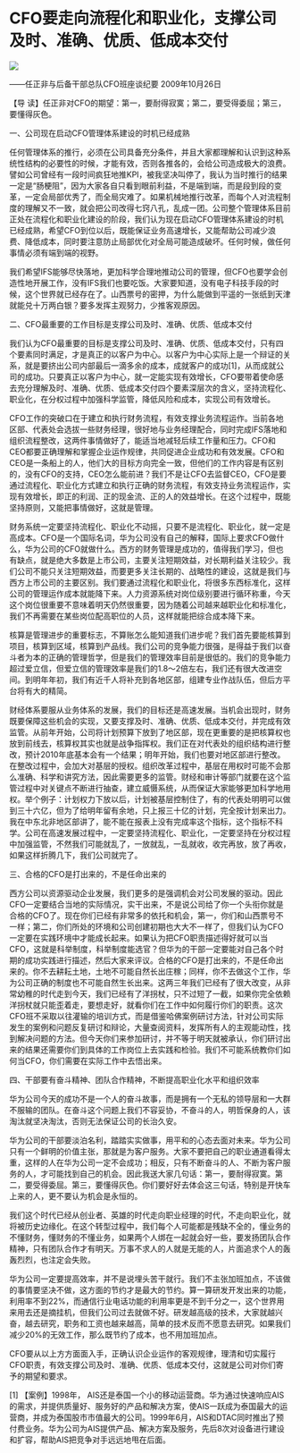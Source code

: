 # CFO要走向流程化和职业化，支撑公司及时、准确、优质、低成本交付
<img class="pv" src="https://api.visitor.plantree.me/visitor-badge/pv?namespace=plantree.me&key=renzhengfei-speeches/CFO要走向流程化和职业化支撑公司及时准确优质低成本交付.md">


——任正非与后备干部总队CFO班座谈纪要
2009年10月26日



【导  读】任正非对CFO的期望：第一，要耐得寂寞；第二，要受得委屈；第三，要懂得灰色。



一、公司现在启动CFO管理体系建设的时机已经成熟

任何管理体系的推行，必须在公司具备充分条件，并且大家都理解和认识到这种系统性结构的必要性的时候，才能有效，否则各推各的，会给公司造成极大的浪费。譬如公司曾经有一段时间疯狂地推KPI，被我坚决叫停了，我认为当时推行的结果一定是“肠梗阻”，因为大家各自只看到眼前利益，不是端到端，而是段到段的变革，一定会局部优秀了，而全局灾难了。如果机械地推行改革，而每个人对流程制度的理解又不一致，就会把公司改得七窍八孔，乱成一团。公司整个管理体系目前正处在流程化和职业化建设的阶段，我们认为现在启动CFO管理体系建设的时机已经成熟，希望CFO到位以后，既能保证业务高速增长，又能帮助公司减少浪费、降低成本，同时要注意防止局部优化对全局可能造成破坏。任何时候，做任何事情必须有端到端的视野。

我们希望IFS能够尽快落地，更加科学合理地推动公司的管理，但CFO也要学会创造性地开展工作，没有IFS我们也要吃饭。大家要知道，没有电子科技手段的时候，这个世界就已经存在了。山西票号的密押，为什么能做到平遥的一张纸到天津就能兑十万两白银？要多发挥主观努力，少推客观原因。

二、CFO最重要的工作目标是支撑公司及时、准确、优质、低成本交付

我们认为CFO最重要的目标是支撑公司及时、准确、优质、低成本交付，只有四个要素同时满足，才是真正的以客户为中心。以客户为中心实际上是一个辩证的关系，就是要挤出公司内部最后一滴多余的成本，成就客户的成功[1]，从而成就公司的成功。只要真正以客户为中心，就一定能实现有效增长，CFO要带着使命感去充分理解及时、准确、优质、低成本交付四个要素深层次的含义，坚持流程化、职业化，在分权过程中加强科学监管，降低风险和成本，实现公司有效增长。

CFO工作的突破口在于建立和执行财务流程，有效支撑业务流程运作。当前各地区部、代表处会选拔一些财务经理，很好地与业务经理配合，同时完成IFS落地和组织流程整改，这两件事情做好了，能适当地减轻后续工作量和压力。CFO和CEO都要正确理解和掌握企业运作规律，共同促进企业成功和有效发展。CFO和CEO是一条船上的人，他们大的目标方向完全一致，但他们的工作内容是有区别的，没有CFO的支持，CEO怎么能前进？我们不是让CFO去监督CEO，CFO是要通过流程化、职业化方式建立和执行正确的财务流程，有效支持业务流程运作，实现有效增长，即正的利润、正的现金流、正的人的效益增长。在这个过程中，既能坚持原则，又能把事情做好，这就是管理。

财务系统一定要坚持流程化、职业化不动摇，只要不是流程化、职业化，就一定是高成本。CFO是一个国际名词，华为公司没有自己的解释，国际上要求CFO做什么，华为公司的CFO就做什么。西方的财务管理是成功的，值得我们学习，但也有缺点，就是绝大多数是上市公司，主要关注短期效益，对长期利益关注较少。我们公司不能只关注短期效益，而要更多关注长期的、战略性的建设，这就是我们与西方上市公司的主要区别。我们要通过流程化和职业化，将很多东西标准化，这样公司的管理运作成本就能降下来。人力资源系统对岗位级别要进行循环称重，今天这个岗位很重要不意味着明天仍然很重要，因为随着公司越来越职业化和标准化，我们不再需要在某些岗位配高职位的人员，这样就能把综合成本降下来。

核算是管理进步的重要标志，不算账怎么能知道我们进步呢？我们首先要能核算到项目，核算到区域，核算到产品线。我们公司的竞争能力很强，是得益于我们以奋斗者为本的正确的管理哲学，但是我们的管理效率目前是很低的。我们的竞争能力超过爱立信，但爱立信的管理效率是我们的1.8～2倍左右，我们还有很大改进空间。到明年年初，我们有近千人将补充到各地区部，组建专业作战队伍，但后方平台将有大的精简。

财经体系要服从业务体系的发展，我们的目标还是高速发展。当机会出现时，财务既要保障这些机会的实现，又要支撑及时、准确、优质、低成本交付，并完成有效监管。从前年开始，公司将计划预算下放到了地区部，现在更重要的是把核算权也放到前线去，核算权其实也就是战争指挥权。我们正在对代表处的组织结构进行整改，预计2010年底基本会有一个结果；明年开始，我们也要对地区部进行整改。在整改过程中，会加大对基层的授权。组织改革过程中，基层在用权时可能不会那么准确、科学和讲究方法，因此需要更多的监管。财经和审计等部门就要在这个监管过程中对关键点不断进行抽查，建立威慑系统，从而保证大家能够更加科学地用权。举个例子：计划权力下放以后，计划被基层控制住了，有的代表处明明可以做到三十六亿，但为了给明年留有余地，只上报三十亿的计划，完全按计划来出力。我在中东北非地区部讲了，能不能在报表上没有完成率这个指标，这个指标不科学。公司在高速发展过程中，一定要坚持流程化、职业化，一定要坚持在分权过程中加强监管，不然我们可能就乱了，一放就乱，一乱就收，收完再放，放了再收，如果这样折腾几下，我们公司就完了。

三、合格的CFO是打出来的，不是任命出来的

西方公司以资源驱动企业发展，我们更多的是强调机会对公司发展的驱动。因此CFO一定要结合当地的实际情况，实干出来，不是说公司给了你一个头衔你就是合格的CFO了。现在你们已经有非常多的依托和机会，第一，你们和山西票号不一样；第二，你们所处的环境和公司创建初期也大大不一样了，但我们认为CFO一定要在实践环境中才能成长起来。如果认为把CFO职责描述得好就可以当CFO，这就是科举制度，科举制度能选官？但华为的干部一定要能对自己各个时期的成功实践进行描述，然后大家来评议。合格的CFO是打出来的，不是任命出来的。你不去耕耘土地，土地不可能自然长出庄稼；同样，你不去做这个工作，华为公司正确的制度也不可能自然生长出来。这两三年我们已经有了很大改变，从非常幼稚的时代走到今天，我们已经有了洋拐杖，只不过短了一截，如果你完全依赖洋拐杖就只能歪着走，要想走好，就看你们在工作中如何履行你们的职责。这次CFO班不采取以往灌输的培训方式，而是借鉴哈佛案例研讨方法，针对公司实际发生的案例和问题反复研讨和辩论，大量查阅资料，发挥所有人的主观能动性，找到解决问题的方法。但今天你们来参加研讨，并不等于明天就被承认，你们研讨出来的结果还需要你们到具体的工作岗位上去实践和检验。我们不可能系统教你们如何当CFO，你们需要在实际工作中去悟出来。

四、干部要有奋斗精神、团队合作精神，不断提高职业化水平和组织效率

华为公司今天的成功不是一个人的奋斗故事，而是拥有一个无私的领导层和一大群不服输的团队。在奋斗这个问题上我们不容妥协，不奋斗的人，明哲保身的人，该淘汰就坚决淘汰，否则无法保证公司的长治久安。

华为公司的干部要淡泊名利，踏踏实实做事，用平和的心态去面对未来。华为公司只有一个鲜明的价值主张，那就是为客户服务。大家不要把自己的职业通道看得太重，这样的人在华为公司一定不会成功；相反，只有不断奋斗的人、不断为客户服务的人，才可能找到自己的机会。因此我送大家几句话：第一，要耐得寂寞。第二，要受得委屈。第三，要懂得灰色。你们要好好去体会这三句话，特别是开快车上来的人，更不要认为机会是永恒的。

我们这个时代已经从创业者、英雄的时代走向职业经理的时代，不走向职业化，就将被历史边缘化。在这个转型过程中，我们每个人可能都是残缺不全的，懂业务的不懂财务，懂财务的不懂业务，如果两个人绑在一起就会好一些，要发扬团队合作精神，只有团队合作才有明天。万事不求人的人就是无能的人，片面追求个人的轰轰烈烈，也注定会失败。

华为公司一定要提高效率，并不是说埋头苦干就行。我们不主张加班加点，不该做的事情要坚决不做，这方面的节约才是最大的节约。算一算研发开发出来的功能，利用率不到22%，而通信行业电话功能的利用率更是不到千分之一，这个世界用来用去还是摘挂机，但我们公司过去就做不好。研发越高级的技术，大家就越兴奋，越去研究，职务和工资也越来越高，简单的技术反而不愿意去研究。如果我们减少20%的无效工作，那么既节约了成本，也不用加班加点。

CFO要从以上方方面面入手，正确认识企业运作的客观规律，理清和切实履行CFO职责，有效支撑公司及时、准确、优质、低成本交付，这就是公司对你们寄予的期望和要求。


[1] 【案例】1998年， AIS还是泰国一个小的移动运营商。华为通过快速响应AIS的需求，并提供质量好、服务好的产品和解决方案，使AIS一跃成为泰国最大的运营商，并成为泰国股市市值最大的公司。1999年6月，AIS和DTAC同时推出了预付费业务。华为公司为AIS提供产品、解决方案及服务，先后8次对设备进行建设和扩容，帮助AIS把竞争对手远远地甩在后面。
